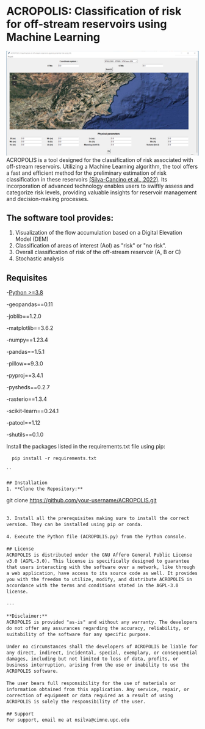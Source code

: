 # ACROPOLIS: Classification of risk for off-stream reservoirs using Machine Learning
![Window](Images/Window.png)
ACROPOLIS is a  tool designed for the classification of risk associated with off-stream reservoirs. Utilizing a  Machine Learning algorithm, the tool offers a fast and efficient method for the preliminary estimation of risk classification in these reservoirs [(Silva-Cancino et al., 2022)](https://www.mdpi.com/2073-4441/14/15/2416?utm_campaign=releaseissue_waterutm_medium=emailutm_source=releaseissueutm_term=doilink114). Its incorporation of advanced technology enables users to swiftly assess and categorize risk levels, providing valuable insights for reservoir management and decision-making processes.

## The software tool provides:
1. Visualization of the flow accumulation based on a Digital Elevation Model (DEM)
2. Classification of areas of interest (AoI) as "risk" or "no risk".
3. Overall classification of risk of the off-stream reservoir (A, B or C)
4. Stochastic analysis

## Requisites 

-[Python >=3.8](https://www.python.org/downloads/release/python-3817/)

-geopandas==0.11

-joblib==1.2.0

-matplotlib==3.6.2

-numpy==1.23.4

-pandas==1.5.1

-pillow==9.3.0

-pyproj==3.4.1

-pysheds==0.2.7

-rasterio==1.3.4

-scikit-learn==0.24.1

-patool==1.12

-shutils==0.1.0

Install the packages listed in the requirements.txt file using pip:
 ```
   pip install -r requirements.txt

 ``

 ## Installation  
1. **Clone the Repository:**
   ```
   git clone https://github.com/your-username/ACROPOLIS.git
   ```
   
3. Install all the prerequisites making sure to install the correct version. They can be installed using pip or conda.

4. Execute the Python file (ACROPOLIS.py) from the Python console.

## License
ACROPOLIS is distributed under the GNU Affero General Public License v3.0 (AGPL-3.0). This license is specifically designed to guarantee that users interacting with the software over a network, like through a web application, have access to its source code as well. It provides you with the freedom to utilize, modify, and distribute ACROPOLIS in accordance with the terms and conditions stated in the AGPL-3.0 license.

---

**Disclaimer:**
ACROPOLIS is provided "as-is" and without any warranty. The developers do not offer any assurances regarding the accuracy, reliability, or suitability of the software for any specific purpose.

Under no circumstances shall the developers of ACROPOLIS be liable for any direct, indirect, incidental, special, exemplary, or consequential damages, including but not limited to loss of data, profits, or business interruption, arising from the use or inability to use the ACROPOLIS software.

The user bears full responsibility for the use of materials or information obtained from this application. Any service, repair, or correction of equipment or data required as a result of using ACROPOLIS is solely the responsibility of the user.

## Support
For support, email me at nsilva@cimne.upc.edu
